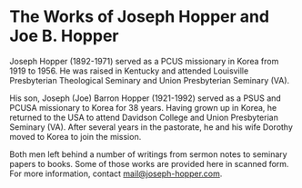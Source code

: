 # The Works of Joseph Hopper and Joe B. Hopper


<span class="lead">Joseph Hopper (1892-1971) served as a PCUS missionary in Korea from 1919 to 1956</span>. He was raised in Kentucky and attended Louisville Presbyterian Theological Seminary and Union Presbyterian Seminary (VA).

<span class="lead">His son, Joseph (Joe) Barron Hopper (1921-1992) served as a PSUS and PCUSA missionary to Korea for 38 years</span>. Having grown up in Korea, he returned to the USA to attend Davidson College and Union Presbyterian Seminary (VA). After several years in the pastorate, he and his wife Dorothy moved to Korea to join the mission.

Both men left behind a number of writings from sermon notes to seminary papers to books. Some of those works are provided here in scanned form. For more information, contact <a href="mailto:mail@joseph-hopper.com">mail@joseph-hopper.com</a>.
